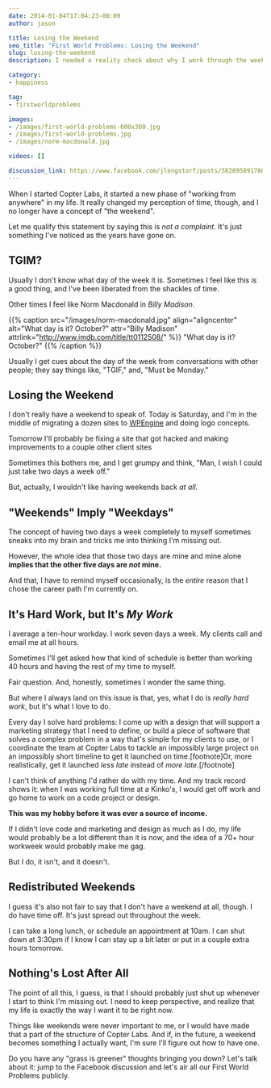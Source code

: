 ```yaml
---
date: 2014-01-04T17:04:23-08:00
author: jason

title: Losing the Weekend
seo_title: "First World Problems: Losing the Weekend"
slug: losing-the-weekend
description: I needed a reality check about why I work through the weekends, and what a weekend actually means to me.

category:
- happiness

tag:
- firstworldproblems

images:
- /images/first-world-problems-600x300.jpg
- /images/first-world-problems.jpg
- /images/norm-macdonald.jpg

videos: []

discussion_link: https://www.facebook.com/jlengstorf/posts/582895891780316
---
```

When I started Copter Labs, it started a new phase of "working from anywhere" in my life. It really changed my perception of time, though, and I no longer have a concept of "the weekend".

Let me qualify this statement by saying this is *not a complaint*. It's just something I've noticed as the years have gone on.

## TGIM?

Usually I don't know what day of the week it is. Sometimes I feel like this is a good thing, and I've been liberated from the shackles of time.

Other times I feel like Norm Macdonald in *Billy Madison*.

{{% caption src="/images/norm-macdonald.jpg"
            align="aligncenter"
            alt="What day is it? October?"
            attr="Billy Madison"
            attrlink="http://www.imdb.com/title/tt0112508/" %}}
  "What day is it? October?"
{{% /caption %}}

Usually I get cues about the day of the week from conversations with other people; they say things like, "TGIF," and, "Must be Monday."

## Losing the Weekend

I don't really have a weekend to speak of. Today is Saturday, and I'm in the middle of migrating a dozen sites to [WPEngine][1] and doing logo concepts.

Tomorrow I'll probably be fixing a site that got hacked and making improvements to a couple other client sites

Sometimes this bothers me, and I get grumpy and think, "Man, I wish I could just take two days a week off."

But, actually, I wouldn't like having weekends back *at all*.

## "Weekends" Imply "Weekdays"

The concept of having two days a week completely to myself sometimes sneaks into my brain and tricks me into thinking I'm missing out.

However, the whole idea that those two days are mine and mine alone **implies that the other five days are *not* mine.**

And that, I have to remind myself occasionally, is the *entire* reason that I chose the career path I'm currently on.

## It's Hard Work, but It's *My Work*

I average a ten-hour workday. I work seven days a week. My clients call and email me at all hours.

Sometimes I'll get asked how that kind of schedule is better than working 40 hours and having the rest of my time to myself.

Fair question. And, honestly, sometimes I wonder the same thing.

But where I always land on this issue is that, yes, what I do is *really hard work*, but it's what I love to do.

Every day I solve hard problems: I come up with a design that will support a marketing strategy that I need to define, or build a piece of software that solves a complex problem in a way that's simple for my clients to use, or I coordinate the team at Copter Labs to tackle an impossibly large project on an impossibly short timeline to get it launched on time.[footnote]Or, more realistically, get it launched *less late* instead of *more late*.[/footnote]

I can't think of anything I'd rather do with my time. And my track record shows it: when I was working full time at a Kinko's, I would get off work and go home to work on a code project or design.

**This was my hobby before it was ever a source of income.**

If I didn't love code and marketing and design as much as I do, my life would probably be a lot different than it is now, and the idea of a 70+ hour workweek would probably make me gag.

But I do, it isn't, and it doesn't.

## Redistributed Weekends

I guess it's also not fair to say that I don't have a weekend at all, though. I do have time off. It's just spread out throughout the week.

I can take a long lunch, or schedule an appointment at 10am. I can shut down at 3:30pm if I know I can stay up a bit later or put in a couple extra hours tomorrow.

## Nothing's Lost After All

The point of all this, I guess, is that I should probably just shut up whenever I start to think I'm missing out. I need to keep perspective, and realize that my life is exactly the way I want it to be right now.

Things like weekends were never important to me, or I would have made that a part of the structure of Copter Labs. And if, in the future, a weekend becomes something I actually want, I'm sure I'll figure out how to have one.

Do you have any "grass is greener" thoughts bringing you down? Let's talk about it: jump to the Facebook discussion and let's air all our First World Problems publicly.

 [1]: http://cptr.me/HP5GYs
